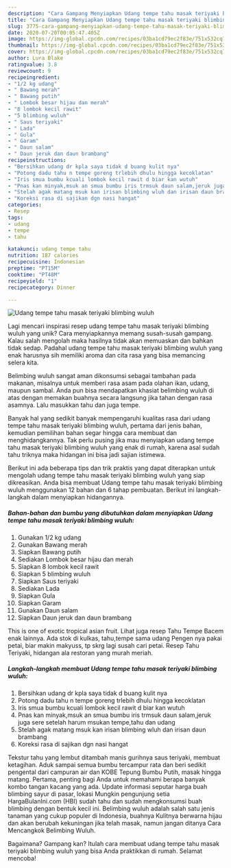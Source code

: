 ```yaml
---
description: "Cara Gampang Menyiapkan Udang tempe tahu masak teriyaki blimbing wuluh Anti Gagal"
title: "Cara Gampang Menyiapkan Udang tempe tahu masak teriyaki blimbing wuluh Anti Gagal"
slug: 3775-cara-gampang-menyiapkan-udang-tempe-tahu-masak-teriyaki-blimbing-wuluh-anti-gagal
date: 2020-07-20T00:05:47.405Z
image: https://img-global.cpcdn.com/recipes/03ba1cd79ec2f83e/751x532cq70/udang-tempe-tahu-masak-teriyaki-blimbing-wuluh-foto-resep-utama.jpg
thumbnail: https://img-global.cpcdn.com/recipes/03ba1cd79ec2f83e/751x532cq70/udang-tempe-tahu-masak-teriyaki-blimbing-wuluh-foto-resep-utama.jpg
cover: https://img-global.cpcdn.com/recipes/03ba1cd79ec2f83e/751x532cq70/udang-tempe-tahu-masak-teriyaki-blimbing-wuluh-foto-resep-utama.jpg
author: Lura Blake
ratingvalue: 3.8
reviewcount: 9
recipeingredient:
- "1/2 kg udang"
- " Bawang merah"
- " Bawang putih"
- " Lombok besar hijau dan merah"
- "8 lombok kecil rawit"
- "5 blimbing wuluh"
- " Saus teriyaki"
- " Lada"
- " Gula"
- " Garam"
- " Daun salam"
- " Daun jeruk dan daun brambang"
recipeinstructions:
- "Bersihkan udang dr kpla saya tidak d buang kulit nya"
- "Potong dadu tahu n tempe goreng trlebih dhulu hingga kecoklatan"
- "Iris smua bumbu kcuali lombok kecil rawit d biar kan wutuh"
- "Pnas kan minyak,msuk an smua bumbu iris trmsuk daun salam,jeruk juga sere setelah harum msukan tempe,tahu dan udang"
- "Stelah agak matang msuk kan irisan blimbing wluh dan irisan daun brambang"
- "Koreksi rasa di sajikan dgn nasi hangat"
categories:
- Resep
tags:
- udang
- tempe
- tahu

katakunci: udang tempe tahu 
nutrition: 187 calories
recipecuisine: Indonesian
preptime: "PT15M"
cooktime: "PT48M"
recipeyield: "1"
recipecategory: Dinner

---
```



![Udang tempe tahu masak teriyaki blimbing wuluh](https://img-global.cpcdn.com/recipes/03ba1cd79ec2f83e/751x532cq70/udang-tempe-tahu-masak-teriyaki-blimbing-wuluh-foto-resep-utama.jpg)

Lagi mencari inspirasi resep udang tempe tahu masak teriyaki blimbing wuluh yang unik? Cara menyiapkannya memang susah-susah gampang. Kalau salah mengolah maka hasilnya tidak akan memuaskan dan bahkan tidak sedap. Padahal udang tempe tahu masak teriyaki blimbing wuluh yang enak harusnya sih memiliki aroma dan cita rasa yang bisa memancing selera kita.

Belimbing wuluh sangat aman dikonsumsi sebagai tambahan pada makanan, misalnya untuk memberi rasa asam pada olahan ikan, udang, maupun sambal. Anda pun bisa mendapatkan khasiat belimbing wuluh di atas dengan memakan buahnya secara langsung jika tahan dengan rasa asamnya. Lalu masukkan tahu dan juga tempe.

Banyak hal yang sedikit banyak mempengaruhi kualitas rasa dari udang tempe tahu masak teriyaki blimbing wuluh, pertama dari jenis bahan, kemudian pemilihan bahan segar hingga cara membuat dan menghidangkannya. Tak perlu pusing jika mau menyiapkan udang tempe tahu masak teriyaki blimbing wuluh yang enak di rumah, karena asal sudah tahu triknya maka hidangan ini bisa jadi sajian istimewa.


Berikut ini ada beberapa tips dan trik praktis yang dapat diterapkan untuk mengolah udang tempe tahu masak teriyaki blimbing wuluh yang siap dikreasikan. Anda bisa membuat Udang tempe tahu masak teriyaki blimbing wuluh menggunakan 12 bahan dan 6 tahap pembuatan. Berikut ini langkah-langkah dalam menyiapkan hidangannya.

<!--inarticleads1-->

##### Bahan-bahan dan bumbu yang dibutuhkan dalam menyiapkan Udang tempe tahu masak teriyaki blimbing wuluh:

1. Gunakan 1/2 kg udang
1. Gunakan  Bawang merah
1. Siapkan  Bawang putih
1. Sediakan  Lombok besar hijau dan merah
1. Siapkan 8 lombok kecil rawit
1. Siapkan 5 blimbing wuluh
1. Siapkan  Saus teriyaki
1. Sediakan  Lada
1. Siapkan  Gula
1. Siapkan  Garam
1. Gunakan  Daun salam
1. Siapkan  Daun jeruk dan daun brambang


This is one of exotic tropical asian fruit. Lihat juga resep Tahu Tempe Bacem enak lainnya. Ada stok di kulkas, tahu,tempe sama udang Pengen nya pakai petai, biar makin makyuss, tp skrg lagi susah cari petai. Resep Tahu Teriyaki, hidangan ala restoran yang murah meriah. 

<!--inarticleads2-->

##### Langkah-langkah membuat Udang tempe tahu masak teriyaki blimbing wuluh:

1. Bersihkan udang dr kpla saya tidak d buang kulit nya
1. Potong dadu tahu n tempe goreng trlebih dhulu hingga kecoklatan
1. Iris smua bumbu kcuali lombok kecil rawit d biar kan wutuh
1. Pnas kan minyak,msuk an smua bumbu iris trmsuk daun salam,jeruk juga sere setelah harum msukan tempe,tahu dan udang
1. Stelah agak matang msuk kan irisan blimbing wluh dan irisan daun brambang
1. Koreksi rasa di sajikan dgn nasi hangat


Tekstur tahu yang lembut ditambah manis gurihnya saus teriyaki, membuat ketagihan. Aduk sampai semua bumbu tercampur rata dan beri sedikit pengental dari campuran air dan KOBE Tepung Bumbu Putih, masak hingga matang. Pertama, penting bagi Anda untuk memahami berapa banyak kombo tangan kacang yang ada. Update informasi seputar harga buah blimbing sayur di pasar, lokasi Mungkin pengunjung setia HargaBulanIni.com (HBI) sudah tahu dan sudah mengkonsumsi buah blimbing dengan bentuk kecil ini. Belimbing wuluh adalah salah satu jenis tanaman yang cukup populer di Indonesia, buahnya Kulitnya berwarna hijau dan akan berubah kekuningan jika telah masak, namun jangan ditanya Cara Mencangkok Belimbing Wuluh. 

Bagaimana? Gampang kan? Itulah cara membuat udang tempe tahu masak teriyaki blimbing wuluh yang bisa Anda praktikkan di rumah. Selamat mencoba!
